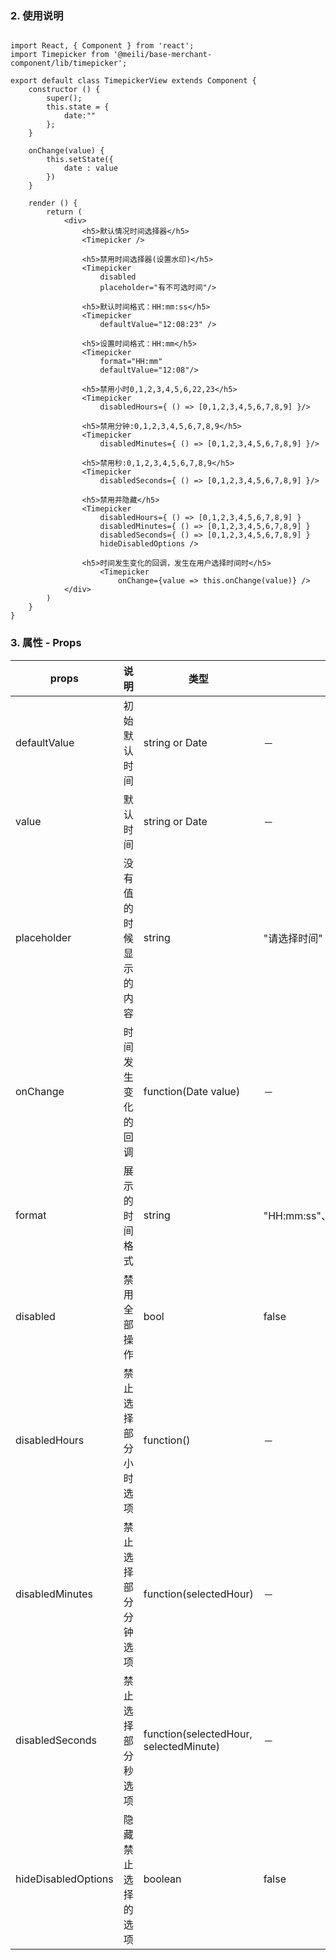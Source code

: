 ### 2. 使用说明

```

import React, { Component } from 'react';
import Timepicker from '@meili/base-merchant-component/lib/timepicker';

export default class TimepickerView extends Component {
	constructor () {
		super();
		this.state = {
			date:""
		};
	}
	
	onChange(value) {
		this.setState({
			date : value
		})
	}

	render () {
		return (
			<div>
				<h5>默认情况时间选择器</h5>
				<Timepicker />

				<h5>禁用时间选择器(设置水印)</h5>
				<Timepicker 
					disabled
					placeholder="有不可选时间"/>
						
				<h5>默认时间格式：HH:mm:ss</h5>
				<Timepicker 
					defaultValue="12:08:23" />
				
				<h5>设置时间格式：HH:mm</h5>
				<Timepicker 
					format="HH:mm"
					defaultValue="12:08"/>
				
				<h5>禁用小时0,1,2,3,4,5,6,22,23</h5>
				<Timepicker
					disabledHours={ () => [0,1,2,3,4,5,6,7,8,9] }/>
				
				<h5>禁用分钟:0,1,2,3,4,5,6,7,8,9</h5>
				<Timepicker 
					disabledMinutes={ () => [0,1,2,3,4,5,6,7,8,9] }/>
				
				<h5>禁用秒:0,1,2,3,4,5,6,7,8,9</h5>
				<Timepicker 
					disabledSeconds={ () => [0,1,2,3,4,5,6,7,8,9] }/>
						
				<h5>禁用并隐藏</h5>
				<Timepicker 
					disabledHours={ () => [0,1,2,3,4,5,6,7,8,9] }
					disabledMinutes={ () => [0,1,2,3,4,5,6,7,8,9] }
					disabledSeconds={ () => [0,1,2,3,4,5,6,7,8,9] }
					hideDisabledOptions />

				<h5>时间发生变化的回调，发生在用户选择时间时</h5>
					<Timepicker 
						onChange={value => this.onChange(value)} />
			</div>
		)
	}
}

```


### 3. 属性 - Props

| props        | 说明           | 类型         |   默认值       |
| ------------ | ------------- | ------------ | ------------  |
| defaultValue | 初始默认时间 | string or Date | － |
| value | 默认时间 | string or Date | － |
| placeholder | 没有值的时候显示的内容 | string | "请选择时间" |
| onChange | 时间发生变化的回调 | function(Date value) | －|
| format | 展示的时间格式 | string | "HH:mm:ss"、"HH:mm"、"mm:ss" |
| disabled | 禁用全部操作 | bool | false |
| disabledHours | 禁止选择部分小时选项 | function() | － |
| disabledMinutes | 禁止选择部分分钟选项 | function(selectedHour) | － |
| disabledSeconds | 禁止选择部分秒选项 | function(selectedHour, selectedMinute) | － |
| hideDisabledOptions | 隐藏禁止选择的选项 | boolean | false |






